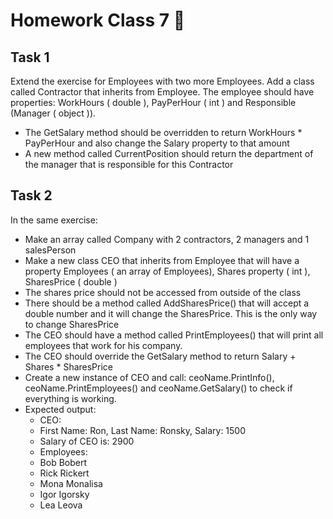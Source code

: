 # Homework Class 7 📒

## Task 1
Extend the exercise for Employees with two more Employees. Add a class called Contractor that inherits from Employee. The employee should have properties: WorkHours ( double ), PayPerHour ( int ) and Responsible (Manager ( object )).
* The GetSalary method should be overridden to return WorkHours * PayPerHour and also change the Salary property to that amount 
* A new method called CurrentPosition should return the department of the manager that is responsible for this Contractor

## Task 2
In the same exercise:
* Make an array called Company with 2 contractors, 2 managers and 1 salesPerson
* Make a new class CEO that inherits from Employee that will have a property Employees ( an array of Employees), Shares property ( int ), SharesPrice ( double )
* The shares price should not be accessed from outside of the class
* There should be a method called AddSharesPrice() that will accept a double number and it will change the SharesPrice. This is the only way to change SharesPrice
* The CEO should have a method called PrintEmployees() that will print all employees that work for his company. 
* The CEO should override the GetSalary method to return Salary + Shares * SharesPrice
* Create a new instance of CEO and call: ceoName.PrintInfo(), ceoName.PrintEmployees() and ceoName.GetSalary() to check if everything is working. 
* Expected output: 
  * CEO:
  * First Name: Ron, Last Name: Ronsky, Salary: 1500
  * Salary of CEO is: 2900
  * Employees:
  * Bob Bobert
  * Rick Rickert
  * Mona Monalisa
  * Igor Igorsky
  * Lea Leova
